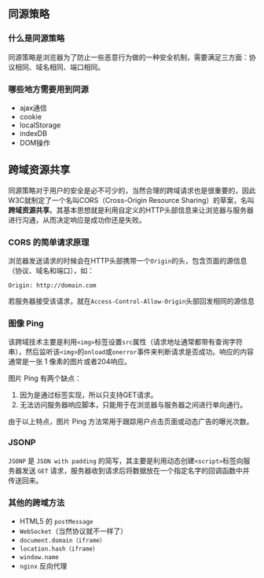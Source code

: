 ## 同源策略

### 什么是同源策略
同源策略是浏览器为了防止一些恶意行为做的一种安全机制，需要满足三方面：协议相同、域名相同、端口相同。

### 哪些地方需要用到同源
- ajax通信
- cookie
- localStorage
- indexDB
- DOM操作

## 跨域资源共享
同源策略对于用户的安全是必不可少的，当然合理的跨域请求也是很重要的，因此W3C就制定了一个名叫CORS（Cross-Origin Resource Sharing）的草案，名叫**跨域资源共享**。其基本思想就是利用自定义的HTTP头部信息来让浏览器与服务器进行沟通，从而决定响应是成功你还是失败。

### CORS 的简单请求原理
浏览器发送请求的时候会在HTTP头部携带一个`Origin`的头，包含页面的源信息（协议、域名和端口），如：
```
Origin: http://domain.com
```
若服务器接受该请求，就在`Access-Control-Allow-Origin`头部回发相同的源信息

### 图像 Ping
该跨域技术主要是利用`<img>`标签设置`src`属性（请求地址通常都带有查询字符串），然后监听该`<img>`的`onload`或`onerror`事件来判断请求是否成功。响应的内容通常是一张 1 像素的图片或者204响应。

图片 Ping 有两个缺点：

1. 因为是通过<img>标签实现，所以只支持GET请求。
2. 无法访问服务器响应脚本，只能用于在浏览器与服务器之间进行单向通行。  

由于以上特点，图片 Ping 方法常用于跟踪用户点击页面或动态广告的曝光次数。

### JSONP
`JSONP` 是 `JSON with padding` 的简写，其主要是利用动态创建`<script>`标签向服务器发送 `GET` 请求，服务器收到请求后将数据放在一个指定名字的回调函数中并传送回来。

### 其他的跨域方法
- HTML5 的 `postMessage`
- `WebSocket`（当然协议就不一样了）
- `document.domain（iframe）`
- `location.hash（iframe）`
- `window.name`
- `nginx` 反向代理